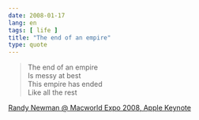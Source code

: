 ```yaml
---
date: 2008-01-17
lang: en
tags: [ life ]
title: "The end of an empire"
type: quote
---
```


> The end of an empire\
> Is messy at best\
> This empire has ended\
> Like all the rest

[Randy Newman @ Macworld Expo 2008, Apple
Keynote](http://youtube.com/watch?v=L_Eg7fQ7P8g)

